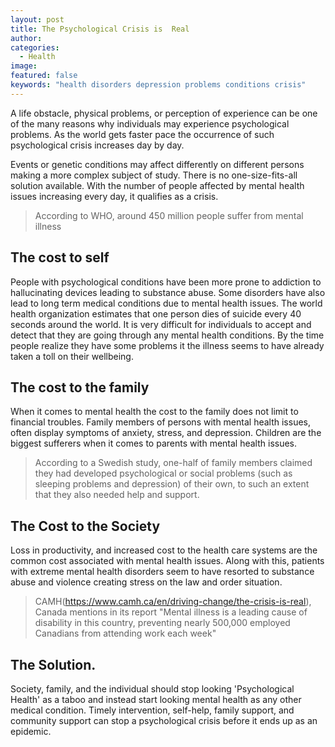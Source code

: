 ```yaml
---
layout: post
title: The Psychological Crisis is  Real
author:
categories:
  - Health
image:
featured: false
keywords: "health disorders depression problems conditions crisis"
---
```


A life obstacle, physical problems, or perception of experience can be one of the many reasons why individuals may experience psychological problems. As the world gets faster pace the occurrence of such psychological crisis increases day by day. 

Events or genetic conditions may affect differently on different persons making a more complex subject of study. There is no one-size-fits-all solution available. With the number of people affected by mental health issues increasing every day, it qualifies as a crisis.

> According to WHO, around 450 million people suffer from mental illness


## The cost to self

People with psychological conditions have been more prone to addiction to hallucinating devices leading to substance abuse. Some disorders have also lead to long term medical conditions due to mental health issues. The world health organization estimates that one person dies of suicide every 40 seconds around the world. It is very difficult for individuals to accept and detect that they are going through any mental health conditions. By the time people realize they have some problems it the illness seems to have already taken a toll on their wellbeing.

## The cost to the family

When it comes to mental health the cost to the family does not limit to financial troubles. Family members of persons with mental health issues, often display symptoms of anxiety, stress, and depression. Children are the biggest sufferers when it comes to parents with mental health issues. 

> According to a Swedish study, one-half of family members claimed they had developed psychological or social problems (such as sleeping problems and depression) of their own, to such an extent that they also needed help and support.

## The Cost to the Society

Loss in productivity, and increased cost to the health care systems are the common cost associated with mental health issues. Along with this, patients with extreme mental health disorders seem to have resorted to substance abuse and violence creating stress on the law and order situation.

> CAMH(https://www.camh.ca/en/driving-change/the-crisis-is-real), Canada mentions in its report "Mental illness is a leading cause of disability in this country, preventing nearly 500,000 employed Canadians from attending work each week"

## The Solution.

Society, family, and the individual should stop looking 'Psychological Health' as a taboo and instead start looking mental health as any other medical condition. Timely intervention, self-help, family support, and community support can stop a psychological crisis before it ends up as an epidemic.






